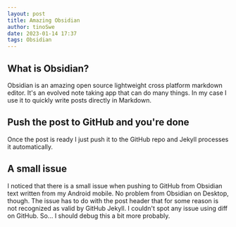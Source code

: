 ```yaml
---
layout: post
title: Amazing Obsidian
author: tinoSwe
date: 2023-01-14 17:37
tags: Obsidian
---
```


## What is Obsidian?

Obsidian is an amazing open source lightweight cross platform markdown editor. It's an evolved note taking app that can do many things. In my case I use it to quickly write posts directly in Markdown.

## Push the post to GitHub and you're done

Once the post is ready I just push it to the GitHub repo and Jekyll processes it automatically.

## A small issue

I noticed that there is a small issue when pushing to GitHub from Obsidian text written from my Android mobile. No problem from Obsidian on Desktop, though. The issue has to do with the post header that for some reason is not recognized as valid by GitHub Jekyll. I couldn't spot any issue using diff on GitHub. So... I should debug this a bit more probably.

